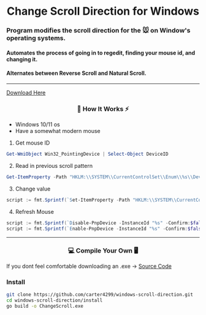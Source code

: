 <h1 align="center">Change Scroll Direction for Windows</h1>

### Program modifies the scroll direction for the 🐭 on Window's operating systems. 
#### Automates the process of going in to regedit, finding your mouse id, and changing it.
#### Alternates between Reverse Scroll and Natural Scroll.

---

<a href="https://github.com/carter4299/windows-scroll-direction/blob/main/ChangeScroll.exe">Download Here</a>

<h3 align="center"> 🔭 How It Works ⚡ </h3>

- Windows 10/11 os
- Have a somewhat modern mouse

1. Get mouse ID
```powershell
Get-WmiObject Win32_PointingDevice | Select-Object DeviceID
```
2. Read in previous scroll pattern
```powershell
Get-ItemProperty -Path "HKLM:\\SYSTEM\\CurrentControlSet\\Enum\\%s\\Device Parameters" -Name "FlipFlopWheel"
```
3. Change value
```powershell
script := fmt.Sprintf(`Set-ItemProperty -Path "HKLM:\\SYSTEM\\CurrentControlSet\\Enum\\%s\\Device Parameters" -Name "FlipFlopWheel" -Value %d`, user.id, user.new_val)
```
4. Refresh Mouse
```powershell
script := fmt.Sprintf(`Disable-PnpDevice -InstanceId "%s" -Confirm:$false`, id)
script := fmt.Sprintf(`Enable-PnpDevice -InstanceId "%s" -Confirm:$false`, id)
```
---

<h3 align="center"> 💻 Compile Your Own 🖥 </h3>

If you dont feel comfortable downloading an .exe -> [Source Code](/source/)

### Install

```bash
git clone https://github.com/carter4299/windows-scroll-direction.git
cd windows-scroll-direction/install
go build -o ChangeScroll.exe
```
